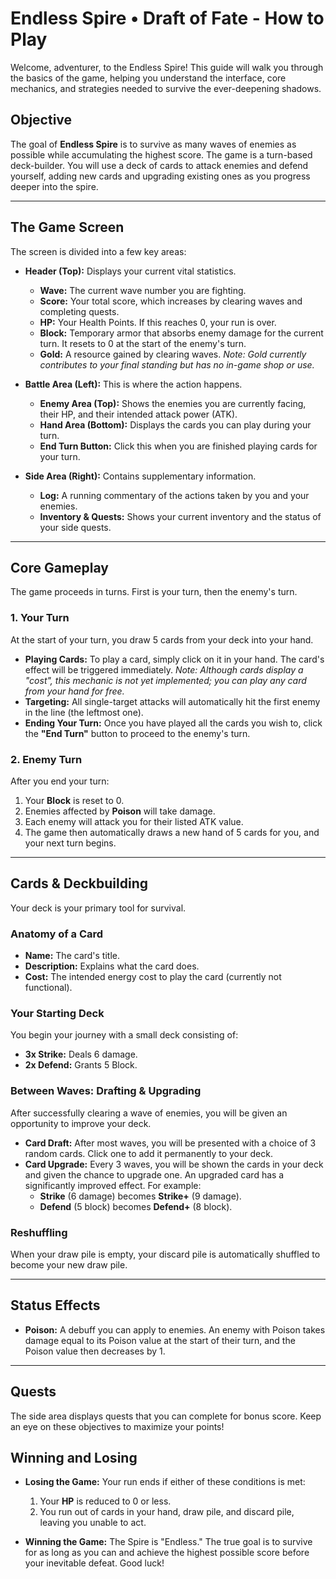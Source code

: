 # Endless Spire • Draft of Fate - How to Play

Welcome, adventurer, to the Endless Spire! This guide will walk you through the basics of the game, helping you understand the interface, core mechanics, and strategies needed to survive the ever-deepening shadows.

## Objective

The goal of **Endless Spire** is to survive as many waves of enemies as possible while accumulating the highest score. The game is a turn-based deck-builder. You will use a deck of cards to attack enemies and defend yourself, adding new cards and upgrading existing ones as you progress deeper into the spire.

---

## The Game Screen

The screen is divided into a few key areas:

*   **Header (Top):** Displays your current vital statistics.
    *   **Wave:** The current wave number you are fighting.
    *   **Score:** Your total score, which increases by clearing waves and completing quests.
    *   **HP:** Your Health Points. If this reaches 0, your run is over.
    *   **Block:** Temporary armor that absorbs enemy damage for the current turn. It resets to 0 at the start of the enemy's turn.
    *   **Gold:** A resource gained by clearing waves. *Note: Gold currently contributes to your final standing but has no in-game shop or use.*

*   **Battle Area (Left):** This is where the action happens.
    *   **Enemy Area (Top):** Shows the enemies you are currently facing, their HP, and their intended attack power (ATK).
    *   **Hand Area (Bottom):** Displays the cards you can play during your turn.
    *   **End Turn Button:** Click this when you are finished playing cards for your turn.

*   **Side Area (Right):** Contains supplementary information.
    *   **Log:** A running commentary of the actions taken by you and your enemies.
    *   **Inventory & Quests:** Shows your current inventory and the status of your side quests.

---

## Core Gameplay

The game proceeds in turns. First is your turn, then the enemy's turn.

### 1. Your Turn

At the start of your turn, you draw 5 cards from your deck into your hand.

*   **Playing Cards:** To play a card, simply click on it in your hand. The card's effect will be triggered immediately. *Note: Although cards display a "cost", this mechanic is not yet implemented; you can play any card from your hand for free.*
*   **Targeting:** All single-target attacks will automatically hit the first enemy in the line (the leftmost one).
*   **Ending Your Turn:** Once you have played all the cards you wish to, click the **"End Turn"** button to proceed to the enemy's turn.

### 2. Enemy Turn

After you end your turn:
1.  Your **Block** is reset to 0.
2.  Enemies affected by **Poison** will take damage.
3.  Each enemy will attack you for their listed ATK value.
4.  The game then automatically draws a new hand of 5 cards for you, and your next turn begins.

---

## Cards & Deckbuilding

Your deck is your primary tool for survival.

### Anatomy of a Card
*   **Name:** The card's title.
*   **Description:** Explains what the card does.
*   **Cost:** The intended energy cost to play the card (currently not functional).

### Your Starting Deck
You begin your journey with a small deck consisting of:
*   **3x Strike:** Deals 6 damage.
*   **2x Defend:** Grants 5 Block.

### Between Waves: Drafting & Upgrading

After successfully clearing a wave of enemies, you will be given an opportunity to improve your deck.

*   **Card Draft:** After most waves, you will be presented with a choice of 3 random cards. Click one to add it permanently to your deck.
*   **Card Upgrade:** Every 3 waves, you will be shown the cards in your deck and given the chance to upgrade one. An upgraded card has a significantly improved effect. For example:
    *   **Strike** (6 damage) becomes **Strike+** (9 damage).
    *   **Defend** (5 block) becomes **Defend+** (8 block).

### Reshuffling
When your draw pile is empty, your discard pile is automatically shuffled to become your new draw pile.

---

## Status Effects

*   **Poison:** A debuff you can apply to enemies. An enemy with Poison takes damage equal to its Poison value at the start of their turn, and the Poison value then decreases by 1.

---

## Quests

The side area displays quests that you can complete for bonus score. Keep an eye on these objectives to maximize your points!

## Winning and Losing

*   **Losing the Game:** Your run ends if either of these conditions is met:
    1.  Your **HP** is reduced to 0 or less.
    2.  You run out of cards in your hand, draw pile, and discard pile, leaving you unable to act.

*   **Winning the Game:** The Spire is "Endless." The true goal is to survive for as long as you can and achieve the highest possible score before your inevitable defeat. Good luck!